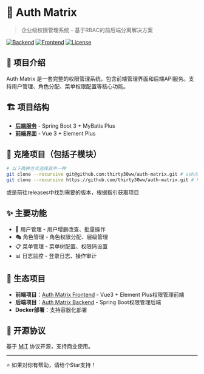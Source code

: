 # 🔐 Auth Matrix

> 企业级权限管理系统 - 基于RBAC的前后端分离解决方案

[![Backend](https://img.shields.io/badge/Backend-Spring%20Boot-green)](https://github.com/thirty30ww/auth-matrix-backend)
[![Frontend](https://img.shields.io/badge/Frontend-Vue3-blue)](https://github.com/thirty30ww/auth-matrix-frontend)
[![License](https://img.shields.io/badge/License-MIT-blue)](LICENSE)

## 📖 项目介绍

Auth Matrix 是一套完整的权限管理系统，包含前端管理界面和后端API服务。支持用户管理、角色分配、菜单权限配置等核心功能。

## 🏗️ 项目结构

- **[后端服务](https://github.com/thirty30ww/auth-matrix-backend)** - Spring Boot 3 + MyBatis Plus
- **[前端界面](https://github.com/thirty30ww/auth-matrix-frontend)** - Vue 3 + Element Plus

## 🚀 克隆项目（包括子模块）

```bash
# 以下两种方式选择其中一种
git clone --recursive git@github.com:thirty30ww/auth-matrix.git # ssh方式
git clone --recursive https://github.com/thirty30ww/auth-matrix.git # http方式
```

或是前往releases中找到需要的版本，根据指引获取项目

## ✨ 主要功能

- 👥 用户管理 - 用户增删改查、批量操作
- 🎭 角色管理 - 角色权限分配、层级管理
- 📋 菜单管理 - 菜单树配置、权限码设置
- 📊 日志监控 - 登录日志、操作审计

## 🔗 生态项目

- **前端项目**：[Auth Matrix Frontend](https://github.com/thirty30ww/auth-matrix-frontend) - Vue3 + Element Plus权限管理前端
- **后端项目**：[Auth Matrix Backend](https://github.com/thirty30ww/auth-matrix-backend) - Spring Boot权限管理后端
- **Docker部署**：支持容器化部署

## 📄 开源协议

基于 [MIT](LICENSE) 协议开源，支持商业使用。

---

⭐ 如果对你有帮助，请给个Star支持！
